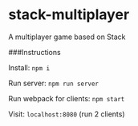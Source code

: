 # stack-multiplayer
A multiplayer game based on Stack

###Instructions

Install: ```npm i```

Run server: ```npm run server```

Run webpack for clients: ```npm start```

Visit: ```localhost:8080```
(run 2 clients)
